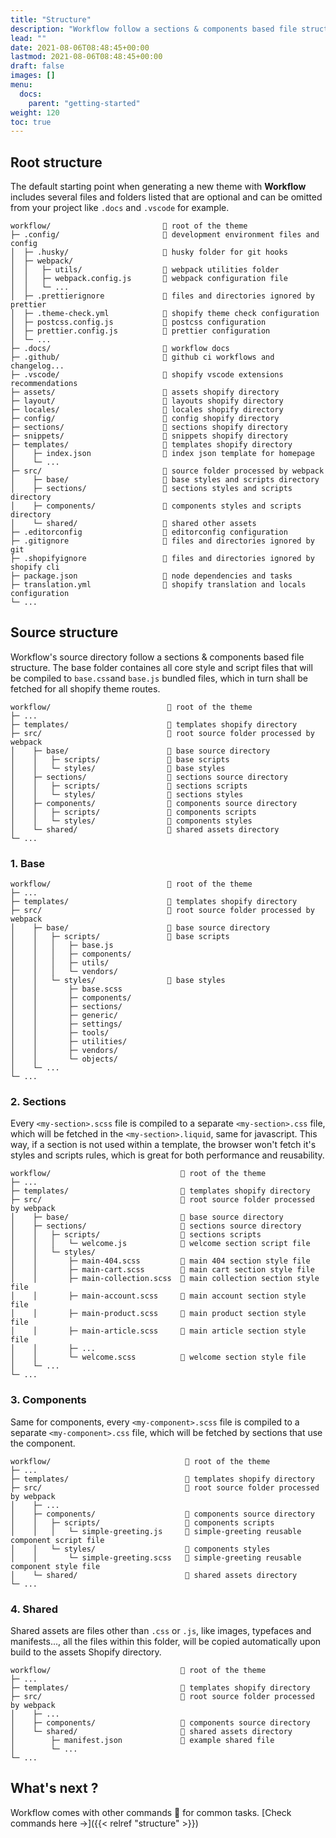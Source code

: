 ```yaml
---
title: "Structure"
description: "Workflow follow a sections & components based file structure."
lead: ""
date: 2021-08-06T08:48:45+00:00
lastmod: 2021-08-06T08:48:45+00:00
draft: false
images: []
menu:
  docs:
    parent: "getting-started"
weight: 120
toc: true
---
```


## Root structure

The default starting point when generating a new theme with __Workflow__ includes several files and folders listed that are optional and can be omitted from your project like ```.docs``` and ```.vscode``` for example.

```
workflow/                         📁 root of the theme
├─ .config/                       📁 development environment files and config
│  ├─ .husky/                     📁 husky folder for git hooks
│  ├─ webpack/                    
│  │   ├─ utils/                  📁 webpack utilities folder
│  │   ├─ webpack.config.js       📄 webpack configuration file
│  │   └─ ...   
│  ├─ .prettierignore             📄 files and directories ignored by prettier
│  ├─ .theme-check.yml            📄 shopify theme check configuration
│  ├─ postcss.config.js           📄 postcss configuration
│  ├─ prettier.config.js          📄 prettier configuration
│  └─ ...                         
├─ .docs/                         📁 workflow docs
├─ .github/                       📁 github ci workflows and changelog...
├─ .vscode/                       📁 shopify vscode extensions recommendations
├─ assets/                        📁 assets shopify directory
├─ layout/                        📁 layouts shopify directory
├─ locales/                       📁 locales shopify directory
├─ config/                        📁 config shopify directory
├─ sections/                      📁 sections shopify directory
├─ snippets/                      📁 snippets shopify directory
├─ templates/                     📁 templates shopify directory
│    ├─ index.json                📄 index json template for homepage
│    └─ ...                  
├─ src/                           📁 source folder processed by webpack
│    ├─ base/                     📁 base styles and scripts directory
│    ├─ sections/                 📁 sections styles and scripts directory
│    ├─ components/               📁 components styles and scripts directory
│    └─ shared/                   📁 shared other assets 
├─ .editorconfig                  📄 editorconfig configuration
├─ .gitignore                     📄 files and directories ignored by git
├─ .shopifyignore                 📄 files and directories ignored by shopify cli
├─ package.json                   📄 node dependencies and tasks
├─ translation.yml                📄 shopify translation and locals configuration
└─ ...
```

## Source structure

Workflow's source directory follow a sections & components based file structure. The base folder containes all core style and script files that will be compiled to ```base.css```and ```base.js``` bundled files, which in turn shall be fetched for all shopify theme routes.

```
workflow/                          📁 root of the theme
├─ ...  
├─ templates/                      📁 templates shopify directory
├─ src/                            📁 root source folder processed by webpack
│    ├─ base/                      📁 base source directory
│    │   ├─ scripts/               📁 base scripts
│    │   └─ styles/                📁 base styles
│    ├─ sections/                  📁 sections source directory
│    │   ├─ scripts/               📁 sections scripts
│    │   └─ styles/                📁 sections styles
│    ├─ components/                📁 components source directory
│    │   ├─ scripts/               📁 components scripts
│    │   └─ styles/                📁 components styles
│    └─ shared/                    📁 shared assets directory          
└─ ...
```

### 1. Base

```
workflow/                          📁 root of the theme
├─ ...  
├─ templates/                      📁 templates shopify directory
├─ src/                            📁 root source folder processed by webpack
│    ├─ base/                      📁 base source directory
│    │   ├─ scripts/               📁 base scripts 
│    │   │   ├─ base.js             
│    │   │   ├─ components/        
│    │   │   ├─ utils/
│    │   │   └─ vendors/
│    │   └─ styles/                📁 base styles 
│    │       ├─ base.scss
│    │       ├─ components/
│    │       ├─ sections/
│    │       ├─ generic/
│    │       ├─ settings/
│    │       ├─ tools/
│    │       ├─ utilities/
│    │       ├─ vendors/
│    │       └─ objects/
│    └─ ...                    
└─ ...
```

### 2. Sections

Every ```<my-section>.scss``` file is compiled to a separate ```<my-section>.css``` file, which will be fetched in the ```<my-section>.liquid```, same for javascript. This way, if a section is not used within a template, the browser won't fetch it's styles and scripts rules, which is great for both performance and reusability.

```
workflow/                             📁 root of the theme
├─ ...  
├─ templates/                         📁 templates shopify directory
├─ src/                               📁 root source folder processed by webpack
│    ├─ base/                         📁 base source directory
│    ├─ sections/                     📁 sections source directory
│    │   ├─ scripts/                  📁 sections scripts 
│    │   │   └─ welcome.js            📄 welcome section script file
│    │   └─ styles/
│    │       ├─ main-404.scss         📄 main 404 section style file
│    │       ├─ main-cart.scss        📄 main cart section style file
│    │       ├─ main-collection.scss  📄 main collection section style file
│    │       ├─ main-account.scss     📄 main account section style file
│    │       ├─ main-product.scss     📄 main product section style file
│    │       ├─ main-article.scss     📄 main article section style file
│    │       ├─ ...
│    │       └─ welcome.scss          📄 welcome section style file
│    └─ ...                    
└─ ...
```

### 3. Components

Same for components, every ```<my-component>.scss``` file is compiled to a separate ```<my-component>.css``` file, which will be fetched by sections that use the component. 

```
workflow/                              📁 root of the theme
├─ ...  
├─ templates/                          📁 templates shopify directory
├─ src/                                📁 root source folder processed by webpack
│    ├─ ...                          
│    ├─ components/                    📁 components source directory
│    │   ├─ scripts/                   📁 components scripts
│    │   │   └─ simple-greeting.js     📄 simple-greeting reusable component script file
│    │   └─ styles/                    📁 components styles
│    │       └─ simple-greeting.scss   📄 simple-greeting reusable component style file
│    └─ shared/                        📁 shared assets directory
└─ ...
```

### 4. Shared

Shared assets are files other than ```.css``` or ```.js```, like images, typefaces and manifests..., all the files within this folder, will be copied automatically upon build to the assets Shopify directory.

```
workflow/                             📁 root of the theme
├─ ...  
├─ templates/                         📁 templates shopify directory
├─ src/                               📁 root source folder processed by webpack
│    ├─ ...  
│    ├─ components/                   📁 components source directory
│    └─ shared/                       📁 shared assets directory          
│        ├─ manifest.json             📄 example shared file 
│        └─ ...             
└─ ...
```

## What's next ?

Workflow comes with other commands 🧰 for common tasks. [Check commands here →]({{< relref "structure" >}})
